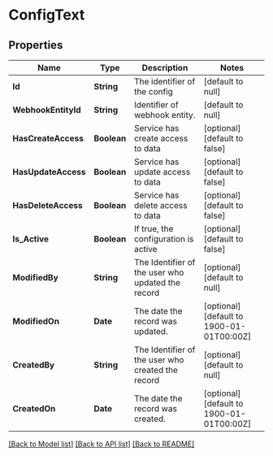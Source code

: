 # ConfigText
## Properties

| Name | Type | Description | Notes |
|------------ | ------------- | ------------- | -------------|
| **Id** | **String** | The identifier of the config | [default to null] |
| **WebhookEntityId** | **String** | Identifier of webhook entity. | [default to null] |
| **HasCreateAccess** | **Boolean** | Service has create access to data | [optional] [default to false] |
| **HasUpdateAccess** | **Boolean** | Service has update access to data | [optional] [default to false] |
| **HasDeleteAccess** | **Boolean** | Service has delete access to data | [optional] [default to false] |
| **Is\_Active** | **Boolean** | If true, the configuration is active | [optional] [default to false] |
| **ModifiedBy** | **String** | The Identifier of the user who updated the record | [optional] [default to null] |
| **ModifiedOn** | **Date** | The date the record was updated. | [optional] [default to 1900-01-01T00:00Z] |
| **CreatedBy** | **String** | The Identifier of the user who created the record | [optional] [default to null] |
| **CreatedOn** | **Date** | The date the record was created. | [optional] [default to 1900-01-01T00:00Z] |

[[Back to Model list]](../README.md#documentation-for-models) [[Back to API list]](../README.md#documentation-for-api-endpoints) [[Back to README]](../README.md)

